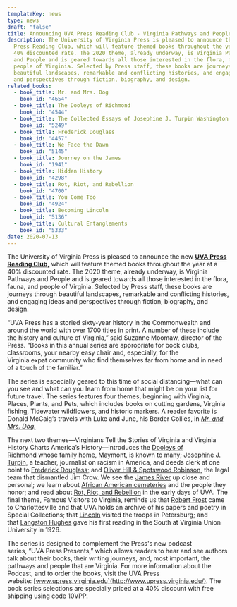 ```yaml
---
templateKey: news
type: news
draft: "false"
title: Announcing UVA Press Reading Club - Virginia Pathways and People
description: The University of Virginia Press is pleased to announce the new UVA
  Press Reading Club, which will feature themed books throughout the year at a
  40% discounted rate. The 2020 theme, already underway, is Virginia Pathways
  and People and is geared towards all those interested in the flora, fauna, and
  people of Virginia. Selected by Press staff, these books are journeys through
  beautiful landscapes, remarkable and conflicting histories, and engaging ideas
  and perspectives through fiction, biography, and design.
related_books:
  - book_title: Mr. and Mrs. Dog
    book_id: "4654"
  - book_title: The Dooleys of Richmond
    book_id: "4544"
  - book_title: The Collected Essays of Josephine J. Turpin Washington
    book_id: "5249"
  - book_title: Frederick Douglass
    book_id: "4457"
  - book_title: We Face the Dawn
    book_id: "5145"
  - book_title: Journey on the James
    book_id: "1941"
  - book_title: Hidden History
    book_id: "4298"
  - book_title: Rot, Riot, and Rebellion
    book_id: "4700"
  - book_title: You Come Too
    book_id: "4924"
  - book_title: Becoming Lincoln
    book_id: "5136"
  - book_title: Cultural Entanglements
    book_id: "5333"
date: 2020-07-13
---
```

The University of Virginia Press is pleased to announce the new **[UVA Press Reading Club,](https://www.upress.virginia.edu/readingclub)** which will feature themed books throughout the year at a 40% discounted rate. The 2020 theme, already underway, is Virginia Pathways and People and is geared towards all those interested in the flora, fauna, and people of Virginia. Selected by Press staff, these books are journeys through beautiful landscapes, remarkable and conflicting histories, and engaging ideas and perspectives through fiction, biography, and design.

“UVA Press has a storied sixty-year history in the Commonwealth and around the world with over 1700 titles in print. A number of these include the history and culture of Virginia,” said Suzanne Moomaw, director of the Press. “Books in this annual series are appropriate for book clubs, classrooms, your nearby easy chair and, especially, for the Virginia expat community who find themselves far from home and in need of a touch of the familiar.”

The series is especially geared to this time of social distancing—what can you see and what can you learn from home that might be on your list for future travel. The series features four themes, beginning with Virginia, Places, Plants, and Pets, which includes books on cutting gardens, Virginia fishing, Tidewater wildflowers, and historic markers. A reader favorite is Donald McCaig’s travels with Luke and June, his Border Collies, in *[Mr. and Mrs. Dog.](https://www.upress.virginia.edu/title/4654)*

The next two themes—Virginians Tell the Stories of Virginia and Virginia History Charts America’s History—introduces the [Dooleys of Richmond](https://www.upress.virginia.edu/title/4544) whose family home, Maymont, is known to many; [Josephine J. Turpin,](https://www.upress.virginia.edu/title/5249) a teacher, journalist on racism in America, and deeds clerk at one point to [Frederick Douglass;](https://www.upress.virginia.edu/title/4457) and [Oliver Hill & Spotswood Robinson,](https://www.upress.virginia.edu/title/5145) the legal team that dismantled Jim Crow. We see the [James River](https://www.upress.virginia.edu/title/1941) up close and personal; we learn about [African American cemeteries](https://www.upress.virginia.edu/title/4298) and the people they honor; and read about [Rot, Riot, and Rebellion](https://www.upress.virginia.edu/title/4700) in the early days of UVA. The final theme, Famous Visitors to Virginia, reminds us that [Robert Frost](https://www.upress.virginia.edu/title/4924) came to Charlottesville and that UVA holds an archive of his papers and poetry in Special Collections; that [Lincoln](https://www.upress.virginia.edu/title/5136) visited the troops in Petersburg; and that [Langston Hughes](https://www.upress.virginia.edu/title/5333) gave his first reading in the South at Virginia Union University in 1926.

The series is designed to complement the Press's new podcast series, “UVA Press Presents,” which allows readers to hear and see authors talk about their books, their writing journeys, and, most important, the pathways and people that are Virginia. For more information about the Podcast, and to order the books, visit the UVA Press website: [www.upress.virginia.edu](http://www.upress.virginia.edu/). The book series selections are specially priced at a 40% discount with free shipping using code 10VPP.